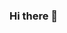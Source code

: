 ### Hi there 👋

<!--
**yash1805125/yash1805125** 
I'm a project engineer at Wipro. This is my personal github account.
I'm learning how Github works. I want to learn how to contribute to open source projects.

